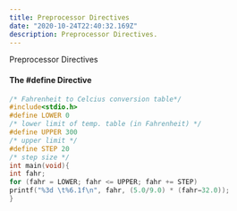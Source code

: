 ```yaml
---
title: Preprocessor Directives
date: "2020-10-24T22:40:32.169Z"
description: Preprocessor Directives.
---
```


Preprocessor Directives

#### The #define Directive

```c
/* Fahrenheit to Celcius conversion table*/
#include<stdio.h>
#define LOWER 0
/* lower limit of temp. table (in Fahrenheit) */
#define UPPER 300
/* upper limit */
#define STEP 20
/* step size */
int main(void){
int fahr;
for (fahr = LOWER; fahr <= UPPER; fahr += STEP)
printf("%3d \t%6.1f\n", fahr, (5.0/9.0) * (fahr−32.0));
}
```
